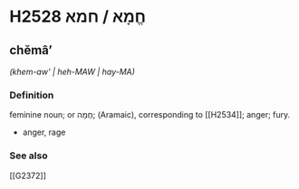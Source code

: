 # H2528 חֱמָא / חמא

## chĕmâʼ

_(khem-aw' | heh-MAW | hay-MA)_

### Definition

feminine noun; or חֲמָה; (Aramaic), corresponding to [[H2534]]; anger; fury.

- anger, rage
### See also

[[G2372]]

